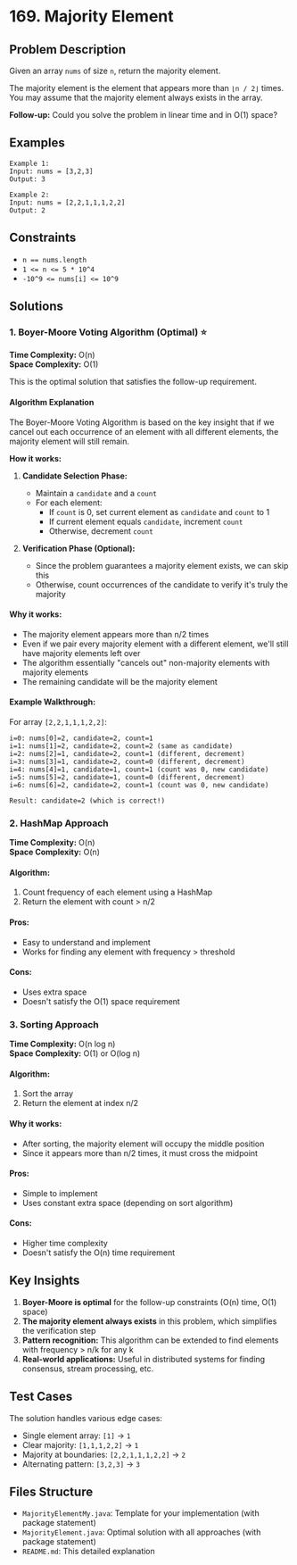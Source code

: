 # 169. Majority Element

## Problem Description

Given an array `nums` of size `n`, return the majority element.

The majority element is the element that appears more than `⌊n / 2⌋` times. You may assume that the majority element always exists in the array.

**Follow-up:** Could you solve the problem in linear time and in O(1) space?

## Examples

```
Example 1:
Input: nums = [3,2,3]
Output: 3

Example 2:
Input: nums = [2,2,1,1,1,2,2]
Output: 2
```

## Constraints

- `n == nums.length`
- `1 <= n <= 5 * 10^4`
- `-10^9 <= nums[i] <= 10^9`

## Solutions

### 1. Boyer-Moore Voting Algorithm (Optimal) ⭐

**Time Complexity:** O(n)  
**Space Complexity:** O(1)

This is the optimal solution that satisfies the follow-up requirement.

#### Algorithm Explanation

The Boyer-Moore Voting Algorithm is based on the key insight that if we cancel out each occurrence of an element with all different elements, the majority element will still remain.

**How it works:**

1. **Candidate Selection Phase:**
   - Maintain a `candidate` and a `count`
   - For each element:
     - If `count` is 0, set current element as `candidate` and `count` to 1
     - If current element equals `candidate`, increment `count`
     - Otherwise, decrement `count`

2. **Verification Phase (Optional):**
   - Since the problem guarantees a majority element exists, we can skip this
   - Otherwise, count occurrences of the candidate to verify it's truly the majority

#### Why it works:

- The majority element appears more than n/2 times
- Even if we pair every majority element with a different element, we'll still have majority elements left over
- The algorithm essentially "cancels out" non-majority elements with majority elements
- The remaining candidate will be the majority element

#### Example Walkthrough:

For array `[2,2,1,1,1,2,2]`:

```
i=0: nums[0]=2, candidate=2, count=1
i=1: nums[1]=2, candidate=2, count=2 (same as candidate)
i=2: nums[2]=1, candidate=2, count=1 (different, decrement)
i=3: nums[3]=1, candidate=2, count=0 (different, decrement)
i=4: nums[4]=1, candidate=1, count=1 (count was 0, new candidate)
i=5: nums[5]=2, candidate=1, count=0 (different, decrement)
i=6: nums[6]=2, candidate=2, count=1 (count was 0, new candidate)

Result: candidate=2 (which is correct!)
```

### 2. HashMap Approach

**Time Complexity:** O(n)  
**Space Complexity:** O(n)

#### Algorithm:
1. Count frequency of each element using a HashMap
2. Return the element with count > n/2

#### Pros:
- Easy to understand and implement
- Works for finding any element with frequency > threshold

#### Cons:
- Uses extra space
- Doesn't satisfy the O(1) space requirement

### 3. Sorting Approach

**Time Complexity:** O(n log n)  
**Space Complexity:** O(1) or O(log n)

#### Algorithm:
1. Sort the array
2. Return the element at index n/2

#### Why it works:
- After sorting, the majority element will occupy the middle position
- Since it appears more than n/2 times, it must cross the midpoint

#### Pros:
- Simple to implement
- Uses constant extra space (depending on sort algorithm)

#### Cons:
- Higher time complexity
- Doesn't satisfy the O(n) time requirement

## Key Insights

1. **Boyer-Moore is optimal** for the follow-up constraints (O(n) time, O(1) space)
2. **The majority element always exists** in this problem, which simplifies the verification step
3. **Pattern recognition:** This algorithm can be extended to find elements with frequency > n/k for any k
4. **Real-world applications:** Useful in distributed systems for finding consensus, stream processing, etc.

## Test Cases

The solution handles various edge cases:
- Single element array: `[1]` → `1`
- Clear majority: `[1,1,1,2,2]` → `1`
- Majority at boundaries: `[2,2,1,1,1,2,2]` → `2`
- Alternating pattern: `[3,2,3]` → `3`

## Files Structure

- `MajorityElementMy.java`: Template for your implementation (with package statement)
- `MajorityElement.java`: Optimal solution with all approaches (with package statement)  
- `README.md`: This detailed explanation
